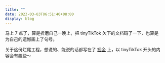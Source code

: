 ```yaml
---
title: ""
date: 2023-03-03T06:51:40+08:00
display: blog
---
```


马上 7 点了，算是折磨自己一晚上，把 tinyTikTok 欠下的文档码了一下，也算是为自己的遗憾画上了句号。

关于这份烂尾工程，想说的、能说的话都写在了 [掘金](https://juejin.cn/column/7191758851291824184) 上，以 tinyTikTok 开头的内容会有趣些～

